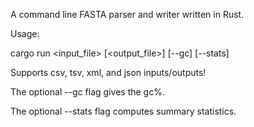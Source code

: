 A command line FASTA parser and writer written in Rust.

Usage:

cargo run <input_file> [<output_file>] [--gc] [--stats]

Supports csv, tsv, xml, and json inputs/outputs!

The optional --gc flag gives the gc%.

The optional --stats flag computes summary statistics.
